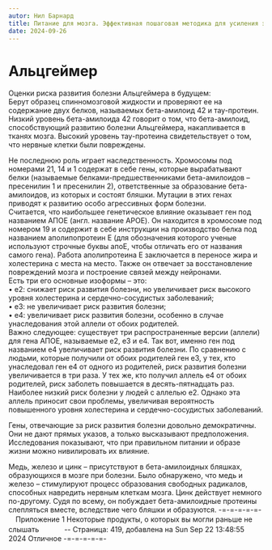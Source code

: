 ```yaml
---
autor: Нил Барнард
title: Питание для мозга. Эффективная пошаговая методика для усиления эффективности работы мозга и укрепления памяти
date: 2024-09-26
---
```

# Альцгеймер
Оценки риска развития болезни Альцгеймера в будущем:  
Берут образец спинномозговой жидкости и проверяют ее на содержание двух белков, называемых бета-амилоид 42 и тау-протеин. Низкий уровень бета-амилоида 42 говорит о том, что бета-амилоид, способствующий развитию болезни Альцгеймера, накапливается в тканях мозга. Высокий уровень тау-протеина свидетельствует о том, что нервные клетки были повреждены.

Не последнюю роль играет наследственность. Хромосомы под номерами 21, 14 и 1 содержат в себе гены, которые вырабатывают белки (называемые белками-предшественниками бета-амилоидов – пресенилин 1 и пресенилин 2), ответственные за образование бета-амилоидов, из которых и состоят бляшки. Мутации в этих генах приводят к развитию особо агрессивных форм болезни.  
Считается, что наибольшее генетическое влияние оказывает ген под названием АПОЕ (англ. название APOE). Он находится в хромосоме под номером 19 и содержит в себе инструкции на производство белка под названием аполипопротеин E (для обозначения которого ученые используют строчные буквы апоЕ, чтобы отличать его от названия самого гена). Работа аполипротеина Е заключается в переносе жира и холестерина с места на место. Также он отвечает за восстановление повреждений мозга и построение связей между нейронами.  
Есть три его основные изоформы – это:  
• е2: снижает риск развития болезни, но увеличивает риск высокого уровня холестерина и сердечно-сосудистых заболеваний;  
• е3: не увеличивает риск развития болезни;  
• е4: увеличивает риск развития болезни, особенно в случае унаследования этой аллели от обоих родителей.  
Важно следующее: существует три распространенные версии (аллели) для гена АПОЕ, называемые е2, е3 и е4. Так вот, именно ген под названием е4 увеличивает риск развития болезни. По сравнению с людьми, которые получили от обоих родителей ген е3, у тех, кто унаследовал ген е4 от одного из родителей, риск развития болезни увеличивается в три раза. У тех же, кто получил аллель е4 от обоих родителей, риск заболеть повышается в десять-пятнадцать раз.
Наиболее низкий риск болезни у людей с аллелью е2. Однако эта аллель приносит свои проблемы, увеличивая вероятность повышенного уровня холестерина и сердечно-сосудистых заболеваний.

Гены, отвечающие за риск развития болезни довольно демократичны. Они не дают прямых указов, а только высказывают предположения. Исследования показывают, что при правильном питании и образе жизни можно нивилировать их влияние.

Медь, железо и цинк – присутствуют в бета-амилоидных бляшках, образующихся в мозге при болезни. Было обнаружено, что медь и железо – стимулируют процесс образования свободных радикалов, способных навредить нервным клеткам мозга. Цинк действует немного по-другому. Судя по всему, он побуждает бета-амилоидные протеины слепляться вместе, вследствие чего бляшки и образуются.
-=-=-=-=-=-
　Приложение 1 Некоторые продукты, о которых вы могли раньше не слышать
　
　　-- Страница: 419, добавлена на Sun Sep 22 13:48:55 2024
Отличное
-=-=-=-=-=-

